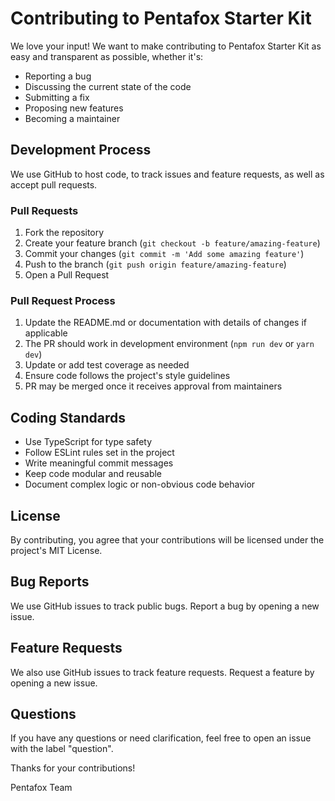 # Contributing to Pentafox Starter Kit

We love your input! We want to make contributing to Pentafox Starter Kit as easy and transparent as possible, whether it's:

- Reporting a bug
- Discussing the current state of the code
- Submitting a fix
- Proposing new features
- Becoming a maintainer

## Development Process

We use GitHub to host code, to track issues and feature requests, as well as accept pull requests.

### Pull Requests

1. Fork the repository
2. Create your feature branch (`git checkout -b feature/amazing-feature`)
3. Commit your changes (`git commit -m 'Add some amazing feature'`)
4. Push to the branch (`git push origin feature/amazing-feature`)
5. Open a Pull Request

### Pull Request Process

1. Update the README.md or documentation with details of changes if applicable
2. The PR should work in development environment (`npm run dev` or `yarn dev`)
3. Update or add test coverage as needed
4. Ensure code follows the project's style guidelines
5. PR may be merged once it receives approval from maintainers

## Coding Standards

- Use TypeScript for type safety
- Follow ESLint rules set in the project
- Write meaningful commit messages
- Keep code modular and reusable
- Document complex logic or non-obvious code behavior

## License

By contributing, you agree that your contributions will be licensed under the project's MIT License.

## Bug Reports

We use GitHub issues to track public bugs. Report a bug by opening a new issue.

## Feature Requests

We also use GitHub issues to track feature requests. Request a feature by opening a new issue.

## Questions

If you have any questions or need clarification, feel free to open an issue with the label "question".

Thanks for your contributions!

Pentafox Team 
